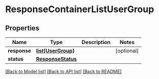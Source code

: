 # ResponseContainerListUserGroup

## Properties
Name | Type | Description | Notes
------------ | ------------- | ------------- | -------------
**response** | [**list[UserGroup]**](UserGroup.md) |  | [optional] 
**status** | [**ResponseStatus**](ResponseStatus.md) |  | 

[[Back to Model list]](../README.md#documentation-for-models) [[Back to API list]](../README.md#documentation-for-api-endpoints) [[Back to README]](../README.md)


